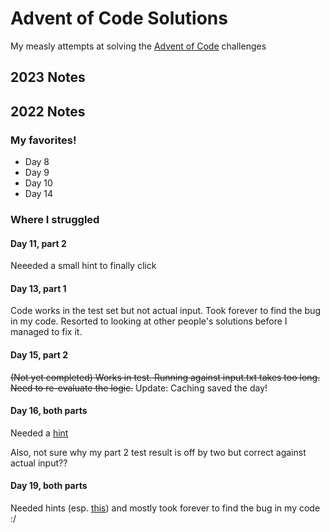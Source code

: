 # Advent of Code Solutions

My measly attempts at solving the [Advent of Code](https://adventofcode.com/) challenges

## 2023 Notes


## 2022 Notes

### My favorites!

* Day 8
* Day 9
* Day 10
* Day 14

### Where I struggled

#### Day 11, part 2

Neeeded a small hint to finally click

#### Day 13, part 1

Code works in the test set but not actual input. Took forever to find the bug in my code. Resorted to looking at other people's solutions before I managed to fix it.

#### Day 15, part 2

~~(Not yet completed) Works in test. Running against input.txt takes too long. Need to re-evaluate the logic.~~
Update: Caching saved the day!

#### Day 16, both parts

Needed a [hint](https://www.reddit.com/r/adventofcode/comments/zo21au/comment/j0nz8df/)

Also, not sure why my part 2 test result is off by two but correct against actual input??

#### Day 19, both parts

Needed hints (esp. [this](https://www.reddit.com/r/adventofcode/comments/zpy5rm/2022_day_19_what_are_your_insights_and/)) and mostly took forever to find the bug in my code :/
